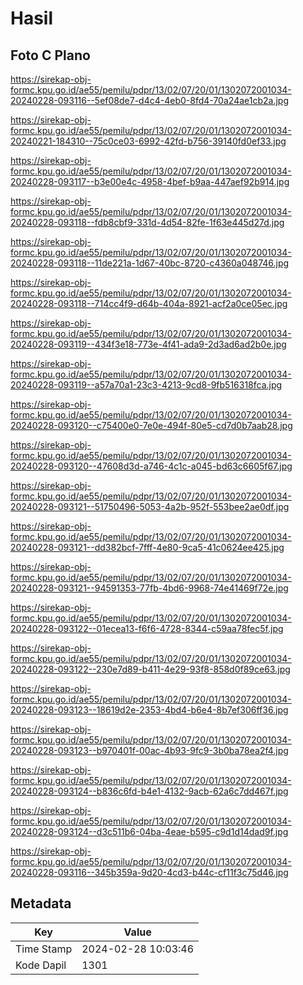 # Hasil

## Foto C Plano

https://sirekap-obj-formc.kpu.go.id/ae55/pemilu/pdpr/13/02/07/20/01/1302072001034-20240228-093116--5ef08de7-d4c4-4eb0-8fd4-70a24ae1cb2a.jpg

https://sirekap-obj-formc.kpu.go.id/ae55/pemilu/pdpr/13/02/07/20/01/1302072001034-20240221-184310--75c0ce03-6992-42fd-b756-39140fd0ef33.jpg

https://sirekap-obj-formc.kpu.go.id/ae55/pemilu/pdpr/13/02/07/20/01/1302072001034-20240228-093117--b3e00e4c-4958-4bef-b9aa-447aef92b914.jpg

https://sirekap-obj-formc.kpu.go.id/ae55/pemilu/pdpr/13/02/07/20/01/1302072001034-20240228-093118--fdb8cbf9-331d-4d54-82fe-1f63e445d27d.jpg

https://sirekap-obj-formc.kpu.go.id/ae55/pemilu/pdpr/13/02/07/20/01/1302072001034-20240228-093118--11de221a-1d67-40bc-8720-c4360a048746.jpg

https://sirekap-obj-formc.kpu.go.id/ae55/pemilu/pdpr/13/02/07/20/01/1302072001034-20240228-093118--714cc4f9-d64b-404a-8921-acf2a0ce05ec.jpg

https://sirekap-obj-formc.kpu.go.id/ae55/pemilu/pdpr/13/02/07/20/01/1302072001034-20240228-093119--434f3e18-773e-4f41-ada9-2d3ad6ad2b0e.jpg

https://sirekap-obj-formc.kpu.go.id/ae55/pemilu/pdpr/13/02/07/20/01/1302072001034-20240228-093119--a57a70a1-23c3-4213-9cd8-9fb516318fca.jpg

https://sirekap-obj-formc.kpu.go.id/ae55/pemilu/pdpr/13/02/07/20/01/1302072001034-20240228-093120--c75400e0-7e0e-494f-80e5-cd7d0b7aab28.jpg

https://sirekap-obj-formc.kpu.go.id/ae55/pemilu/pdpr/13/02/07/20/01/1302072001034-20240228-093120--47608d3d-a746-4c1c-a045-bd63c6605f67.jpg

https://sirekap-obj-formc.kpu.go.id/ae55/pemilu/pdpr/13/02/07/20/01/1302072001034-20240228-093121--51750496-5053-4a2b-952f-553bee2ae0df.jpg

https://sirekap-obj-formc.kpu.go.id/ae55/pemilu/pdpr/13/02/07/20/01/1302072001034-20240228-093121--dd382bcf-7fff-4e80-9ca5-41c0624ee425.jpg

https://sirekap-obj-formc.kpu.go.id/ae55/pemilu/pdpr/13/02/07/20/01/1302072001034-20240228-093121--94591353-77fb-4bd6-9968-74e41469f72e.jpg

https://sirekap-obj-formc.kpu.go.id/ae55/pemilu/pdpr/13/02/07/20/01/1302072001034-20240228-093122--01ecea13-f6f6-4728-8344-c59aa78fec5f.jpg

https://sirekap-obj-formc.kpu.go.id/ae55/pemilu/pdpr/13/02/07/20/01/1302072001034-20240228-093122--230e7d89-b411-4e29-93f8-858d0f89ce63.jpg

https://sirekap-obj-formc.kpu.go.id/ae55/pemilu/pdpr/13/02/07/20/01/1302072001034-20240228-093123--18619d2e-2353-4bd4-b6e4-8b7ef306ff36.jpg

https://sirekap-obj-formc.kpu.go.id/ae55/pemilu/pdpr/13/02/07/20/01/1302072001034-20240228-093123--b970401f-00ac-4b93-9fc9-3b0ba78ea2f4.jpg

https://sirekap-obj-formc.kpu.go.id/ae55/pemilu/pdpr/13/02/07/20/01/1302072001034-20240228-093124--b836c6fd-b4e1-4132-9acb-62a6c7dd467f.jpg

https://sirekap-obj-formc.kpu.go.id/ae55/pemilu/pdpr/13/02/07/20/01/1302072001034-20240228-093124--d3c511b6-04ba-4eae-b595-c9d1d14dad9f.jpg

https://sirekap-obj-formc.kpu.go.id/ae55/pemilu/pdpr/13/02/07/20/01/1302072001034-20240228-093116--345b359a-9d20-4cd3-b44c-cf11f3c75d46.jpg


## Metadata

| Key        | Value               |
| ---------- | ------------------- |
| Time Stamp | 2024-02-28 10:03:46 |
| Kode Dapil | 1301                |



